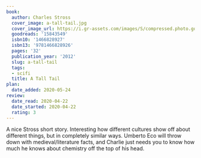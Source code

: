 ```yaml
---
book:
  author: Charles Stross
  cover_image: a-tall-tail.jpg
  cover_image_url: https://i.gr-assets.com/images/S/compressed.photo.goodreads.com/books/1345706382l/15843549._SX98_.jpg
  goodreads: '15843549'
  isbn10: '1466828927'
  isbn13: '9781466828926'
  pages: '32'
  publication_year: '2012'
  slug: a-tall-tail
  tags:
  - scifi
  title: A Tall Tail
plan:
  date_added: 2020-05-24
review:
  date_read: 2020-04-22
  date_started: 2020-04-22
  rating: 3
---
```


A nice Stross short story. Interesting how different cultures show off about different things, but in completely similar
ways. Umberto Eco will throw down with medieval/literature facts, and Charlie just needs you to know how much he knows
about chemistry off the top of his head.
